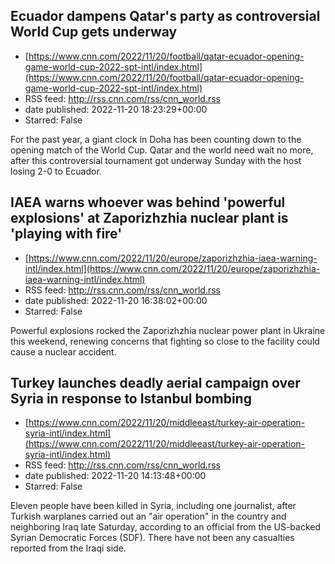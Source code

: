 ## Ecuador dampens Qatar's party as controversial World Cup gets underway
 - [https://www.cnn.com/2022/11/20/football/qatar-ecuador-opening-game-world-cup-2022-spt-intl/index.html](https://www.cnn.com/2022/11/20/football/qatar-ecuador-opening-game-world-cup-2022-spt-intl/index.html)
 - RSS feed: http://rss.cnn.com/rss/cnn_world.rss
 - date published: 2022-11-20 18:23:29+00:00
 - Starred: False

For the past year, a giant clock in Doha has been counting down to the opening match of the World Cup. Qatar and the world need wait no more, after this controversial tournament got underway Sunday with the host losing 2-0 to Ecuador.

## IAEA warns whoever was behind 'powerful explosions' at Zaporizhzhia nuclear plant is 'playing with fire'
 - [https://www.cnn.com/2022/11/20/europe/zaporizhzhia-iaea-warning-intl/index.html](https://www.cnn.com/2022/11/20/europe/zaporizhzhia-iaea-warning-intl/index.html)
 - RSS feed: http://rss.cnn.com/rss/cnn_world.rss
 - date published: 2022-11-20 16:38:02+00:00
 - Starred: False

Powerful explosions rocked the Zaporizhzhia nuclear power plant in Ukraine this weekend, renewing concerns that fighting so close to the facility could cause a nuclear accident.

## Turkey launches deadly aerial campaign over Syria in response to Istanbul bombing
 - [https://www.cnn.com/2022/11/20/middleeast/turkey-air-operation-syria-intl/index.html](https://www.cnn.com/2022/11/20/middleeast/turkey-air-operation-syria-intl/index.html)
 - RSS feed: http://rss.cnn.com/rss/cnn_world.rss
 - date published: 2022-11-20 14:13:48+00:00
 - Starred: False

Eleven people have been killed in Syria, including one journalist, after Turkish warplanes carried out an "air operation" in the country and neighboring Iraq late Saturday, according to an official from the US-backed Syrian Democratic Forces (SDF). There have not been any casualties reported from the Iraqi side.
